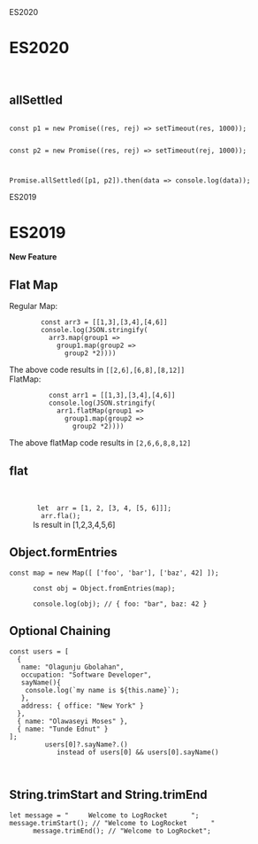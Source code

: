 
   <html>
   <head>
      <link rel="stylesheet" type="text/css" media="all" href="src/js/jsq.css" />
   </head>
   <body> 
      <div>
         <div class="es2020">
        ES2020
      </div>
      <h1>ES2020</h2>
      <div></br>
<h2>allSettled</h2>
<div>
<code>
const p1 = new Promise((res, rej) => setTimeout(res, 1000));

const p2 = new Promise((res, rej) => setTimeout(rej, 1000));

Promise.allSettled([p1, p2]).then(data => console.log(data));
</code>
</div>
</div>
      </div>
      </div>
      </div>
      <div style="position:relative;">
      <div class="es2019">
        ES2019
      </div>
      <h1>ES2019</h2>
      <div>
        <b>New Feature</b>
      </div>
      <h2> Flat Map </h2>
      <div>
        Regular Map: <br/>
        <code>
        const arr3 = [[1,3],[3,4],[4,6]]
        console.log(JSON.stringify(
          arr3.map(group1 => 
            group1.map(group2 => 
              group2 *2))))
        </code>
       <br/>
         The above code results in <code>[[2,6],[6,8],[8,12]]</code>
        <br/>
        FlatMap: 
        <br/>
        <code>
          const arr1 = [[1,3],[3,4],[4,6]]
          console.log(JSON.stringify(
            arr1.flatMap(group1 => 
              group1.map(group2 => 
                group2 *2))))
        </code>
         <br/>
        The above flatMap code results in <code>[2,6,6,8,8,12]</code>
      </div>
      <div>
      <h2> flat </h2>
      <br/>
      <code> 
       let  arr = [1, 2, [3, 4, [5, 6]]]; 
        arr.fla();
      </code>
      Is result in [1,2,3,4,5,6]
      <br/>
      <h2> Object.formEntries </h2>
      <code>const map = new Map([ ['foo', 'bar'], ['baz', 42] ]); <br/>
      const obj = Object.fromEntries(map); <br/>
      console.log(obj); // { foo: "bar", baz: 42 } <br/></code>
      </div>
      <div>
         <h2> Optional Chaining </h2>
         <code>const users = [
  {
   name: "Olagunju Gbolahan",
   occupation: "Software Developer",
   sayName(){
    console.log(`my name is ${this.name}`);
   },
   address: { office: "New York" }
  },
  { name: "Olawaseyi Moses" },
  { name: "Tunde Ednut" }
];
         users[0]?.sayName?.() 
            instead of users[0] && users[0].sayName()
         
 </code>
      </div>
      <div>
   <h2>String.trimStart and String.trimEnd</h2>
   <code>let message = "     Welcome to LogRocket      ";
message.trimStart(); // "Welcome to LogRocket      "
      message.trimEnd(); // "Welcome to LogRocket";</code>
   </div>
    </div></body></html>

